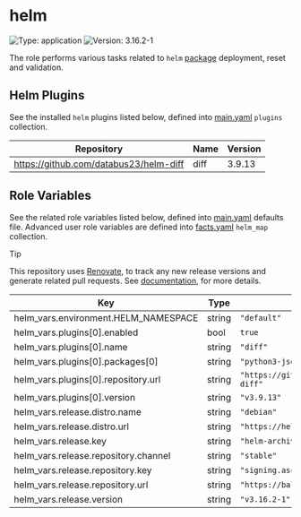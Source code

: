 # helm

![Type: application](https://img.shields.io/badge/Type-application-informational?style=flat-square) ![Version: 3.16.2-1](https://img.shields.io/badge/Version-3.16.2--1-informational?style=flat-square)

The role performs various tasks related to `helm` [package](https://helm.baltorepo.com/stable/debian/packages/helm/releases/3.16.2-1) deployment, reset and validation.

## Helm Plugins

See the installed `helm` plugins listed below, defined into [main.yaml](./defaults/main.yaml) `plugins` collection.

| Repository | Name | Version |
|------------|------|---------|
| https://github.com/databus23/helm-diff | diff | 3.9.13 |

## Role Variables

See the related role variables listed below, defined into [main.yaml](./defaults/main.yaml) defaults file. Advanced user role variables are defined into [facts.yaml](./tasks/facts.yaml) `helm_map` collection.

> [!TIP]
> This repository uses [Renovate](https://docs.renovatebot.com), to track any new release versions and generate related pull requests. See [documentation](https://axivo.com/k3s-cluster/tutorials/handbook/renovate/), for more details.

| Key | Type | Default | Description |
|-----|------|---------|-------------|
| helm_vars.environment.HELM_NAMESPACE | string | `"default"` |  |
| helm_vars.plugins[0].enabled | bool | `true` |  |
| helm_vars.plugins[0].name | string | `"diff"` |  |
| helm_vars.plugins[0].packages[0] | string | `"python3-jsonpatch"` |  |
| helm_vars.plugins[0].repository.url | string | `"https://github.com/databus23/helm-diff"` |  |
| helm_vars.plugins[0].version | string | `"v3.9.13"` |  |
| helm_vars.release.distro.name | string | `"debian"` |  |
| helm_vars.release.distro.url | string | `"https://helm.baltorepo.com"` |  |
| helm_vars.release.key | string | `"helm-archive-keyring.gpg"` |  |
| helm_vars.release.repository.channel | string | `"stable"` |  |
| helm_vars.release.repository.key | string | `"signing.asc"` |  |
| helm_vars.release.repository.url | string | `"https://baltocdn.com/helm"` |  |
| helm_vars.release.version | string | `"v3.16.2-1"` |  |
